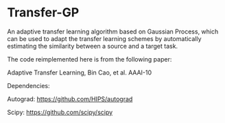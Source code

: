 # Transfer-GP

An adaptive transfer learning algorithm based on Gaussian Process, which can be used to adapt the transfer learning schemes by automatically estimating the similarity between a source and a target task.

The code reimplemented here is from the following paper:

Adaptive Transfer Learning, Bin Cao, et al. AAAI-10

Dependencies:

Autograd: https://github.com/HIPS/autograd

Scipy: https://github.com/scipy/scipy

